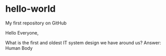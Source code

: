 # hello-world
My first repository on GitHub

Hello Everyone,

What is the first and oldest IT system design we have around us?  Answer: Human Body
